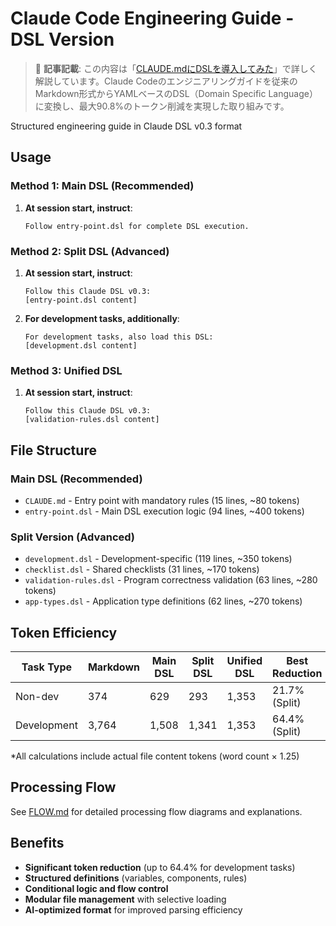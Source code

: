 # Claude Code Engineering Guide - DSL Version

> 📝 **記事記載**: この内容は「[CLAUDE.mdにDSLを導入してみた](ブログURL)」で詳しく解説しています。Claude Codeのエンジニアリングガイドを従来のMarkdown形式からYAMLベースのDSL（Domain Specific Language）に変換し、最大90.8%のトークン削減を実現した取り組みです。

Structured engineering guide in Claude DSL v0.3 format

## Usage

### Method 1: Main DSL (Recommended)

1. **At session start, instruct**:
   ```
   Follow entry-point.dsl for complete DSL execution.
   ```

### Method 2: Split DSL (Advanced)

1. **At session start, instruct**:
   ```
   Follow this Claude DSL v0.3:
   [entry-point.dsl content]
   ```

2. **For development tasks, additionally**:
   ```
   For development tasks, also load this DSL:
   [development.dsl content]
   ```

### Method 3: Unified DSL

1. **At session start, instruct**:
   ```
   Follow this Claude DSL v0.3:
   [validation-rules.dsl content]
   ```

## File Structure

### Main DSL (Recommended)
- `CLAUDE.md` - Entry point with mandatory rules (15 lines, ~80 tokens)
- `entry-point.dsl` - Main DSL execution logic (94 lines, ~400 tokens)

### Split Version (Advanced)
- `development.dsl` - Development-specific (119 lines, ~350 tokens)
- `checklist.dsl` - Shared checklists (31 lines, ~170 tokens)
- `validation-rules.dsl` - Program correctness validation (63 lines, ~280 tokens)
- `app-types.dsl` - Application type definitions (62 lines, ~270 tokens)


## Token Efficiency

| Task Type | Markdown | Main DSL | Split DSL | Unified DSL | Best Reduction |
|-----------|----------|----------|-----------|-------------|----------------|
| Non-dev | 374 | 629 | 293 | 1,353 | 21.7% (Split) |
| Development | 3,764 | 1,508 | 1,341 | 1,353 | 64.4% (Split) |

*All calculations include actual file content tokens (word count × 1.25)

## Processing Flow

See [FLOW.md](FLOW.md) for detailed processing flow diagrams and explanations.

## Benefits

- **Significant token reduction** (up to 64.4% for development tasks)
- **Structured definitions** (variables, components, rules)
- **Conditional logic and flow control**
- **Modular file management** with selective loading
- **AI-optimized format** for improved parsing efficiency